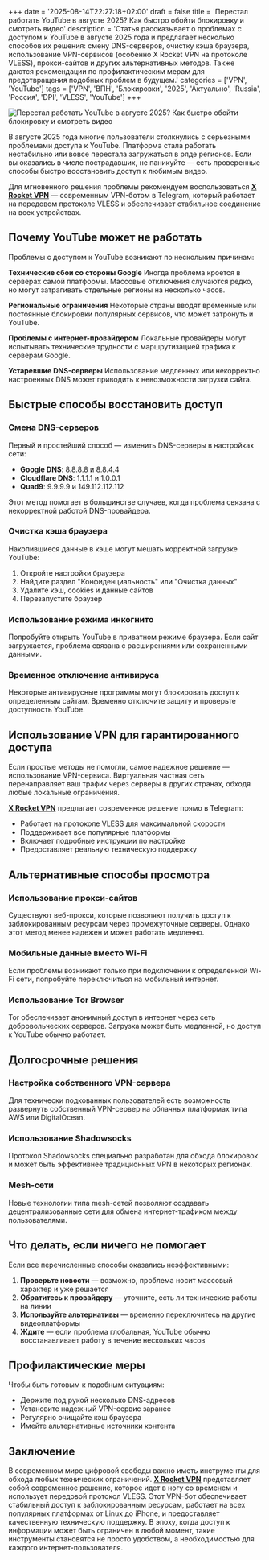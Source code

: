 +++
date = '2025-08-14T22:27:18+02:00'
draft = false
title = 'Перестал работать YouTube в августе 2025? Как быстро обойти блокировку и смотреть видео'
description = 'Статья рассказывает о проблемах с доступом к YouTube в августе 2025 года и предлагает несколько способов их решения: смену DNS-серверов, очистку кэша браузера, использование VPN-сервисов (особенно X Rocket VPN на протоколе VLESS), прокси-сайтов и других альтернативных методов. Также даются рекомендации по профилактическим мерам для предотвращения подобных проблем в будущем.'
categories = ['VPN', 'YouTube']
tags = ['VPN', 'ВПН', 'Блокировки', '2025', 'Актуально', 'Russia', 'Россия', 'DPI', 'VLESS', 'YouTube']
+++

![Перестал работать YouTube в августе 2025? Как быстро обойти блокировку и смотреть видео](https://ladyfly-content.fra1.cdn.digitaloceanspaces.com/E93D86BF-427B-4315-B199-06E68A899481.jpeg)

В августе 2025 года многие пользователи столкнулись с серьезными проблемами доступа к YouTube. Платформа стала работать нестабильно или вовсе перестала загружаться в ряде регионов. Если вы оказались в числе пострадавших, не паникуйте — есть проверенные способы быстро восстановить доступ к любимым видео.

Для мгновенного решения проблемы рекомендуем воспользоваться **[X Rocket VPN](https://t.me/X_Rocket_VPN_bot?start=ref-b-9)** — современным VPN-ботом в Telegram, который работает на передовом протоколе VLESS и обеспечивает стабильное соединение на всех устройствах.

## Почему YouTube может не работать

Проблемы с доступом к YouTube возникают по нескольким причинам:

**Технические сбои со стороны Google**
Иногда проблема кроется в серверах самой платформы. Массовые отключения случаются редко, но могут затрагивать отдельные регионы на несколько часов.

**Региональные ограничения**
Некоторые страны вводят временные или постоянные блокировки популярных сервисов, что может затронуть и YouTube.

**Проблемы с интернет-провайдером**
Локальные провайдеры могут испытывать технические трудности с маршрутизацией трафика к серверам Google.

**Устаревшие DNS-серверы**
Использование медленных или некорректно настроенных DNS может приводить к невозможности загрузки сайта.

## Быстрые способы восстановить доступ

### Смена DNS-серверов

Первый и простейший способ — изменить DNS-серверы в настройках сети:

- **Google DNS**: 8.8.8.8 и 8.8.4.4
- **Cloudflare DNS**: 1.1.1.1 и 1.0.0.1
- **Quad9**: 9.9.9.9 и 149.112.112.112

Этот метод помогает в большинстве случаев, когда проблема связана с некорректной работой DNS-провайдера.

### Очистка кэша браузера

Накопившиеся данные в кэше могут мешать корректной загрузке YouTube:

1. Откройте настройки браузера
2. Найдите раздел "Конфиденциальность" или "Очистка данных"
3. Удалите кэш, cookies и данные сайтов
4. Перезапустите браузер

### Использование режима инкогнито

Попробуйте открыть YouTube в приватном режиме браузера. Если сайт загружается, проблема связана с расширениями или сохраненными данными.

### Временное отключение антивируса

Некоторые антивирусные программы могут блокировать доступ к определенным сайтам. Временно отключите защиту и проверьте доступность YouTube.

## Использование VPN для гарантированного доступа

Если простые методы не помогли, самое надежное решение — использование VPN-сервиса. Виртуальная частная сеть перенаправляет ваш трафик через серверы в других странах, обходя любые локальные ограничения.

**[X Rocket VPN](https://t.me/X_Rocket_VPN_bot?start=ref-b-9)** предлагает современное решение прямо в Telegram:

- Работает на протоколе VLESS для максимальной скорости
- Поддерживает все популярные платформы
- Включает подробные инструкции по настройке
- Предоставляет реальную техническую поддержку

## Альтернативные способы просмотра

### Использование прокси-сайтов

Существуют веб-прокси, которые позволяют получить доступ к заблокированным ресурсам через промежуточные серверы. Однако этот метод менее надежен и может работать медленно.

### Мобильные данные вместо Wi-Fi

Если проблемы возникают только при подключении к определенной Wi-Fi сети, попробуйте переключиться на мобильный интернет.

### Использование Tor Browser

Tor обеспечивает анонимный доступ в интернет через сеть добровольческих серверов. Загрузка может быть медленной, но доступ к YouTube обычно работает.

## Долгосрочные решения

### Настройка собственного VPN-сервера

Для технически подкованных пользователей есть возможность развернуть собственный VPN-сервер на облачных платформах типа AWS или DigitalOcean.

### Использование Shadowsocks

Протокол Shadowsocks специально разработан для обхода блокировок и может быть эффективнее традиционных VPN в некоторых регионах.

### Mesh-сети

Новые технологии типа mesh-сетей позволяют создавать децентрализованные сети для обмена интернет-трафиком между пользователями.

## Что делать, если ничего не помогает

Если все перечисленные способы оказались неэффективными:

1. **Проверьте новости** — возможно, проблема носит массовый характер и уже решается
2. **Обратитесь к провайдеру** — уточните, есть ли технические работы на линии
3. **Используйте альтернативы** — временно переключитесь на другие видеоплатформы
4. **Ждите** — если проблема глобальная, YouTube обычно восстанавливает работу в течение нескольких часов

## Профилактические меры

Чтобы быть готовым к подобным ситуациям:

- Держите под рукой несколько DNS-адресов
- Установите надежный VPN-сервис заранее
- Регулярно очищайте кэш браузера
- Имейте альтернативные источники контента

## Заключение

В современном мире цифровой свободы важно иметь инструменты для обхода любых технических ограничений. **[X Rocket VPN](https://t.me/X_Rocket_VPN_bot?start=ref-b-9)** представляет собой современное решение, которое идет в ногу со временем и использует передовой протокол VLESS. Этот VPN-бот обеспечивает стабильный доступ к заблокированным ресурсам, работает на всех популярных платформах от Linux до iPhone, и предоставляет качественную техническую поддержку. В эпоху, когда доступ к информации может быть ограничен в любой момент, такие инструменты становятся не просто удобством, а необходимостью для каждого интернет-пользователя.